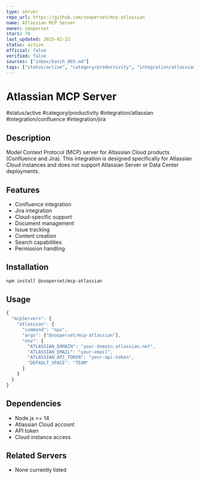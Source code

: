 ```yaml
---
type: server
repo_url: https://github.com/sooperset/mcp-atlassian
name: Atlassian MCP Server
owner: sooperset
stars: 70
last_updated: 2025-02-21
status: active
official: false
verified: false
sources: ["inbox/batch_003.md"]
tags: ["status/active", "category/productivity", "integration/atlassian", "integration/confluence", "integration/jira"]
---
```


# Atlassian MCP Server

#status/active #category/productivity #integration/atlassian #integration/confluence #integration/jira

## Description

Model Context Protocol (MCP) server for Atlassian Cloud products (Confluence and Jira). This integration is designed specifically for Atlassian Cloud instances and does not support Atlassian Server or Data Center deployments.

## Features

- Confluence integration
- Jira integration
- Cloud-specific support
- Document management
- Issue tracking
- Content creation
- Search capabilities
- Permission handling

## Installation

```bash
npm install @sooperset/mcp-atlassian
```

## Usage

```javascript
{
  "mcpServers": {
    "atlassian": {
      "command": "npx",
      "args": ["@sooperset/mcp-atlassian"],
      "env": {
        "ATLASSIAN_DOMAIN": "your-domain.atlassian.net",
        "ATLASSIAN_EMAIL": "your-email",
        "ATLASSIAN_API_TOKEN": "your-api-token",
        "DEFAULT_SPACE": "TEAM"
      }
    }
  }
}
```

## Dependencies

- Node.js >= 14
- Atlassian Cloud account
- API token
- Cloud instance access

## Related Servers

- None currently listed